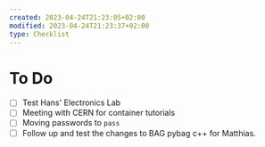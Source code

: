 ```yaml
---
created: 2023-04-24T21:23:05+02:00
modified: 2023-04-24T21:23:37+02:00
type: Checklist
---
```


# To Do

- [ ] Test Hans' Electronics Lab
- [ ] Meeting with CERN for container tutorials
- [ ] Moving passwords to `pass`
- [ ] Follow up and test the changes to BAG pybag c++ for Matthias.
